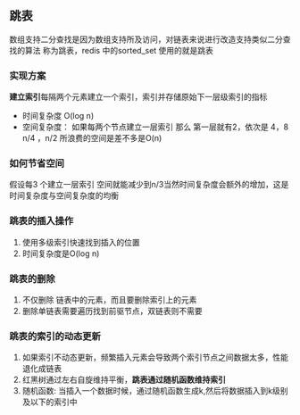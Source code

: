 ## 跳表
数组支持二分查找是因为数组支持所及访问，对链表来说进行改造支持类似二分查找的算法 称为跳表，redis 中的sorted_set 使用的就是跳表

### 实现方案
**建立索引**每隔两个元素建立一个索引，索引并存储原始下一层级索引的指标
- 时间复杂度 O(log n)
- 空间复杂度： 如果每两个节点建立一层索引 那么 第一层就有2，依次是 4，8 n/4 ，n/2 所浪费的空间是差不多是O(n)
### 如何节省空间
假设每3 个建立一层索引 空间就能减少到n/3当然时间复杂度会额外的增加，这是时间复杂度与空间复杂度的均衡

### 跳表的插入操作
1. 使用多级索引快速找到插入的位置
2. 时间复杂度是O(log n)
### 跳表的删除
1. 不仅删除 链表中的元素，而且要删除索引上的元素
2. 删除单链表需要遍历找到前驱节点，双链表则不需要


### 跳表的索引的动态更新
1. 如果索引不动态更新，频繁插入元素会导致两个索引节点之间数据太多，性能退化成链表
2. 红黑树通过左右自旋维持平衡，**跳表通过随机函数维持索引**
3. 随机函数: 当插入一个数据时候，通过随机函数生成k,然后将数据插入到k级别及以下的索引中
